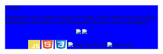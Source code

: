 <div style="background-color: blue">

 
 opa dev
 
 Atualmente estou fazendo estágio na codiub e estou desenvolvendo minha habilidades com React e com o framework do java chamado SpringBoot 

<div align="center">
  
  <a href="https://www.linkedin.com/in/jorge-silva-j%C3%BAnior-ab931a211/">
    <img height="180em" src="https://github-readme-streak-stats.herokuapp.com/?user=jorgeskrtjr&theme=swift"/>
    <img height="180em" src="https://github-readme-stats.vercel.app/api/top-langs/?username=jorgeskrtjr&layout=compact&langs_count=16&theme=swift"/>
  </a>
  
  <div style="display: inline_block"><br>
  <img align="center" alt="Jorge-Js" height="30" width="40" src="https://raw.githubusercontent.com/devicons/devicon/master/icons/javascript/javascript-plain.svg">
  <img align="center" alt="Jorge-HTML" height="30" width="40" src="https://raw.githubusercontent.com/devicons/devicon/master/icons/html5/html5-original.svg">
  <img align="center" alt="Jorge-CSS" height="30" width="40" src="https://raw.githubusercontent.com/devicons/devicon/master/icons/css3/css3-original.svg">
  <img align="center" alt="Jorge-Bootstrap" height="30" src="https://cdn.jsdelivr.net/gh/devicons/devicon/icons/bootstrap/bootstrap-original.svg" />
  <img align="center" alt="Jorge-Java" height="30" width="50" src="https://cdn.jsdelivr.net/gh/devicons/devicon/icons/java/java-original.svg" />
</div>
</div>

  
  ##
 
